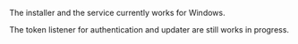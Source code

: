 The installer and the service currently works for Windows.

The token listener for authentication and updater are still works in progress.
